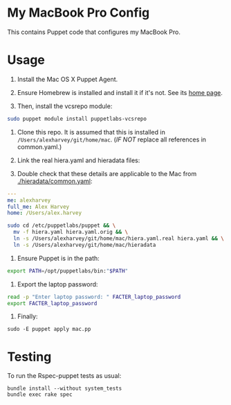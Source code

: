 # My MacBook Pro Config

This contains Puppet code that configures my MacBook Pro.

# Usage

1. Install the Mac OS X Puppet Agent.

1. Ensure Homebrew is installed and install it if it's not. See its [home page](https://brew.sh/).

1. Then, install the vcsrepo module:

```bash
sudo puppet module install puppetlabs-vcsrepo
```

1. Clone this repo.  It is assumed that this is installed in `/Users/alexharvey/git/home/mac`. (*IF NOT* replace all references in common.yaml.)

1. Link the real hiera.yaml and hieradata files:

1. Double check that these details are applicable to the Mac from [./hieradata/common.yaml](./hieradata/common.yaml):

```yaml
---
me: alexharvey
full_me: Alex Harvey
home: /Users/alex.harvey
```

```bash
sudo cd /etc/puppetlabs/puppet && \
  mv -f hiera.yaml hiera.yaml.orig && \
  ln -s /Users/alexharvey/git/home/mac/hiera.yaml.real hiera.yaml && \
  ln -s /Users/alexharvey/git/home/mac/hieradata
```

1. Ensure Puppet is in the path:

```bash
export PATH=/opt/puppetlabs/bin:"$PATH"
```

1. Export the laptop password:

```bash
read -p "Enter laptop password: " FACTER_laptop_password
export FACTER_laptop_password
```

1. Finally:

```text
sudo -E puppet apply mac.pp
```

# Testing

To run the Rspec-puppet tests as usual:

```text
bundle install --without system_tests
bundle exec rake spec
```
